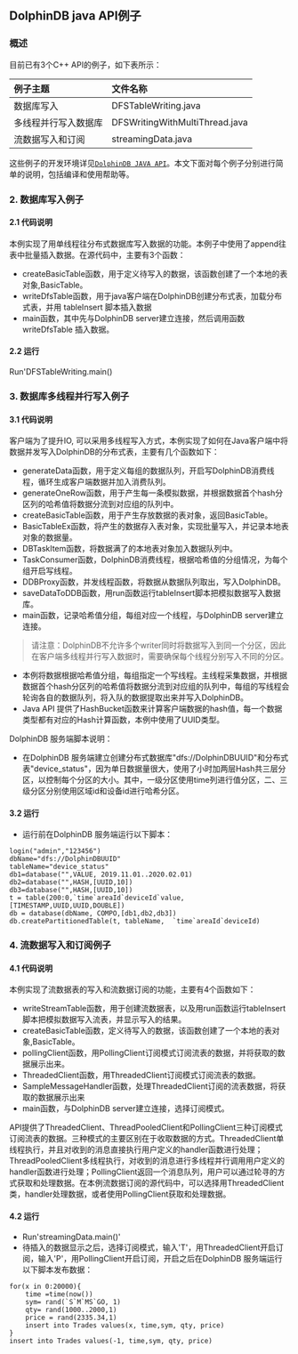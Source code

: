 ## DolphinDB java API例子

### 概述
目前已有3个C++ API的例子，如下表所示：

| 例子主题        | 文件名称          |
|:-------------- |:-------------|
|数据库写入|DFSTableWriting.java|
|多线程并行写入数据库|DFSWritingWithMultiThread.java|
|流数据写入和订阅|streamingData.java|

这些例子的开发环境详见[`DolphinDB JAVA API`](https://github.com/dolphindb/api-java/blob/master/README_CN.md)。本文下面对每个例子分别进行简单的说明，包括编译和使用帮助等。
### 2. 数据库写入例子
#### 2.1 代码说明
本例实现了用单线程往分布式数据库写入数据的功能。本例子中使用了append往表中批量插入数据。在源代码中，主要有3个函数：
* createBasicTable函数，用于定义待写入的数据，该函数创建了一个本地的表对象,BasicTable。
* writeDfsTable函数，用于java客户端在DolphinDB创建分布式表，加载分布式表，并用 tableInsert 脚本插入数据
* main函数，其中先与DolphinDB server建立连接，然后调用函数 writeDfsTable 插入数据。
#### 2.2 运行
Run'DFSTableWriting.main()
### 3. 数据库多线程并行写入例子
#### 3.1 代码说明
客户端为了提升IO, 可以采用多线程写入方式，本例实现了如何在Java客户端中将数据并发写入DolphinDB的分布式表，主要有几个函数如下：
* generateData函数，用于定义每组的数据队列，开启写DolphinDB消费线程，循环生成客户端数据并加入消费队列。
* generateOneRow函数，用于产生每一条模拟数据，并根据数据首个hash分区列的哈希值将数据分流到对应组的队列中。
* createBasicTable函数，用于产生存放数据的表对象，返回BasicTable。
* BasicTableEx函数，将产生的数据存入表对象，实现批量写入，并记录本地表对象的数据量。
* DBTaskItem函数，将数据满了的本地表对象加入数据队列中。
* TaskConsumer函数，DolphinDB消费线程，根据哈希值的分组情况，为每个组开启写线程。
* DDBProxy函数，并发线程函数，将数据从数据队列取出，写入DolphinDB。
* saveDataToDDB函数，用run函数运行tableInsert脚本把模拟数据写入数据库。
* main函数，记录哈希值分组，每组对应一个线程，与DolphinDB server建立连接。

>请注意：DolphinDB不允许多个writer同时将数据写入到同一个分区，因此在客户端多线程并行写入数据时，需要确保每个线程分别写入不同的分区。
* 本例将数据根据哈希值分组，每组指定一个写线程。主线程采集数据，并根据数据首个hash分区列的哈希值将数据分流到对应组的队列中，每组的写线程会轮询各自的数据队列，将入队的数据提取出来并写入DolphinDB。
* Java API 提供了HashBucket函数来计算客户端数据的hash值，每一个数据类型都有对应的Hash计算函数，本例中使用了UUID类型。

DolphinDB 服务端脚本说明：
* 在DolphinDB 服务端建立创建分布式数据库"dfs://DolphinDBUUID"和分布式表"device_status"，因为单日数据量很大，使用了小时加两层Hash共三层分区，以控制每个分区的大小。其中，一级分区使用time列进行值分区，二、三级分区分别使用区域id和设备id进行哈希分区。

#### 3.2 运行
* 运行前在DolphinDB 服务端运行以下脚本：
```
login("admin","123456")
dbName="dfs://DolphinDBUUID"
tableName="device_status"
db1=database("",VALUE, 2019.11.01..2020.02.01)
db2=database("",HASH,[UUID,10])
db3=database("",HASH,[UUID,10])
t = table(200:0,`time`areaId`deviceId`value,[TIMESTAMP,UUID,UUID,DOUBLE])
db = database(dbName, COMPO,[db1,db2,db3])
db.createPartitionedTable(t, tableName,  `time`areaId`deviceId)
```

### 4. 流数据写入和订阅例子
#### 4.1 代码说明
本例实现了流数据表的写入和流数据订阅的功能，主要有4个函数如下：
* writeStreamTable函数，用于创建流数据表，以及用run函数运行tableInsert脚本把模拟数据写入流表，并显示写入的结果。
* createBasicTable函数，定义待写入的数据，该函数创建了一个本地的表对象,BasicTable。
* pollingClient函数，用PollingClient订阅模式订阅流表的数据，并将获取的数据展示出来。
* ThreadedClient函数，用ThreadedClient订阅模式订阅流表的数据。
* SampleMessageHandler函数，处理ThreadedClient订阅的流表数据，将获取的数据展示出来
* main函数，与DolphinDB server建立连接，选择订阅模式。

API提供了ThreadedClient、ThreadPooledClient和PollingClient三种订阅模式订阅流表的数据。三种模式的主要区别在于收取数据的方式。ThreadedClient单线程执行，并且对收到的消息直接执行用户定义的handler函数进行处理；ThreadPooledClient多线程执行，对收到的消息进行多线程并行调用用户定义的handler函数进行处理；PollingClient返回一个消息队列，用户可以通过轮寻的方式获取和处理数据。在本例流数据订阅的源代码中，可以选择用ThreadedClient类，handler处理数据，或者使用PollingClient获取和处理数据。

#### 4.2 运行
* Run'streamingData.main()'
* 待插入的数据显示之后，选择订阅模式，输入'T'，用ThreadedClient开启订阅，输入'P'，用PollingClient开启订阅，开启之后在DolphinDB 服务端运行以下脚本发布数据：
```
for(x in 0:20000){
    time =time(now())
    sym= rand(`S`M`MS`GO, 1)
    qty= rand(1000..2000,1)
    price = rand(2335.34,1)
    insert into Trades values(x, time,sym, qty, price)
}
insert into Trades values(-1, time,sym, qty, price)
```